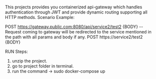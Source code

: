 This projects provides you containerized api-gateway which handles authentication through JWT and provide dynamic routing supporting all HTTP methods.
Scenario Example:

POST https://gateway.public.com:8080/api/service2/test2
{BODY}
--Request coming to gateway will be redirected to the service mentioned in the path with all params and body if any.
POST https://service2/test2
{BODY}



RUN Steps:

1) unzip the project.
2) go to project folder in terminal.
3) run the command -> sudo docker-compose up
